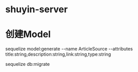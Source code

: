 # shuyin-server


# 创建Model

  sequelize model:generate --name ArticleSource --attributes title:string,description:string,link:string,type:string

  sequelize db:migrate
